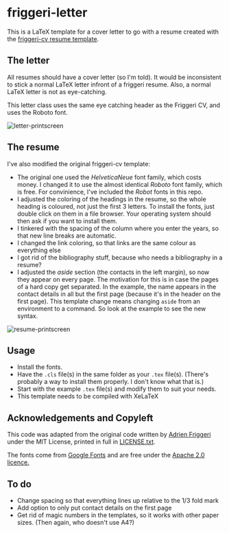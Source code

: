 # friggeri-letter

This is a LaTeX template for a cover letter to go with a resume created with the [friggeri-cv resume template](http://www.latextemplates.com/template/friggeri-resume-cv).

## The letter

All resumes should have a cover letter (so I'm told). It would be inconsistent to stick a normal LaTeX letter infront of a friggeri resume. Also, a normal LaTeX letter is not as eye-catching.

This letter class uses the same eye catching header as the Friggeri CV, and uses the Roboto font.

![letter-printscreen][letter-printscreen]

## The resume


I've also modified the original friggeri-cv template:
* The original one used the *HelveticaNeue* font family, which costs money. I changed it to use the almost identical *Roboto* font family, which is free. For convinience, I've included the *Robot* fonts in this repo.
* I adjusted the coloring of the headings in the resume, so the whole heading is coloured, not just the first 3 letters. To install the fonts, just double click on them in a file browser. Your operating system should then ask if you want to install them.
* I tinkered with the spacing of the column where you enter the years, so that new line breaks are automatic.
* I changed the link coloring, so that links are the same colour as everything else
* I got rid of the bibliography stuff, because who needs a bibliography in a resume?
* I adjusted the *aside* section (the contacts in the left margin), so now they appear on every page. The motivation for this is in case the pages of a hard copy get separated. In the example, the name appears in the contact details in all but the first page (because it's in the header on the first page). This template change means changing `aside` from an environment to a command. So look at the example to see the new syntax.


![resume-printscreen][resume-printscreen]


## Usage

* Install the fonts.
* Have the `.cls` file(s) in the same folder as your `.tex` file(s). (There's probably a way to install them properly. I don't know what that is.)
* Start with the example `.tex` file(s) and modify them to suit your needs.
* This template needs to be compiled with XeLaTeX

## Acknowledgements and Copyleft

This code was adapted from the original code written by [Adrien Friggeri](http://www.friggeri.net/) under the MIT License, printed in full in [LICENSE.txt](LICENSE.txt).

The fonts come from [Google Fonts](https://www.google.com/fonts/specimen/Roboto) and are free under the [Apache 2.0 licence.](http://www.apache.org/licenses/LICENSE-2.0.html)

## To do

* Change spacing so that everything lines up relative to the 1/3 fold mark
* Add option to only put contact details on the first page
* Get rid of magic numbers in the templates, so it works with other paper sizes. (Then again, who doesn't use A4?)

[letter-printscreen]: http://i.imgur.com/ky4uiUV.png
[resume-printscreen]: http://imgur.com/dt1GIBE.png
